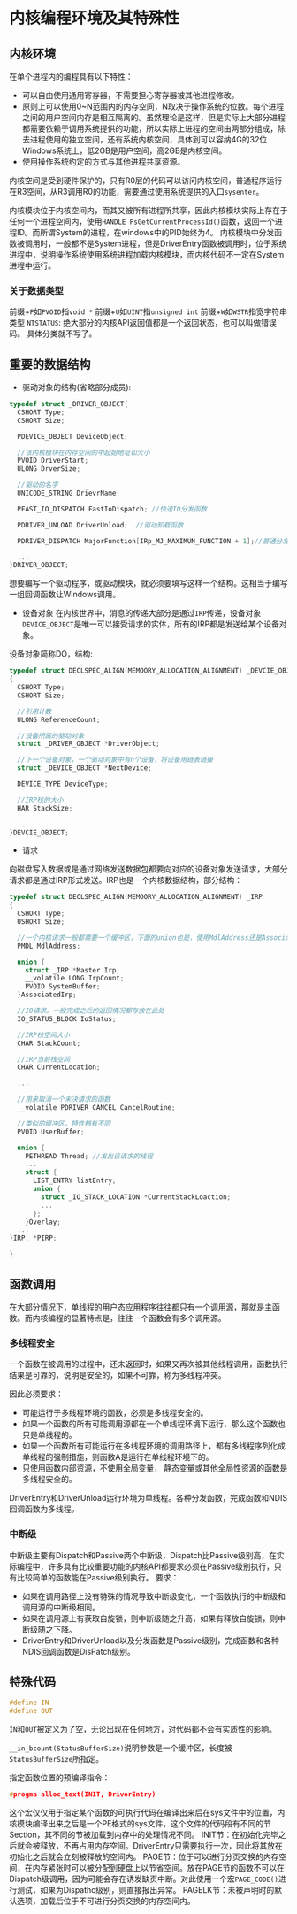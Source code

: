 # 内核编程环境及其特殊性

## 内核环境

在单个进程内的编程具有以下特性：

* 可以自由使用通用寄存器，不需要担心寄存器被其他进程修改。
* 原则上可以使用0~N范围内的内存空间，N取决于操作系统的位数。每个进程之间的用户空间内存是相互隔离的。虽然理论是这样，但是实际上大部分进程都需要依赖于调用系统提供的功能，所以实际上进程的空间由两部分组成，除去进程使用的独立空间，还有系统内核空间，具体到可以容纳4G的32位Windows系统上，低2GB是用户空间，高2GB是内核空间。
* 使用操作系统约定的方式与其他进程共享资源。

内核空间是受到硬件保护的，只有R0层的代码可以访问内核空间，普通程序运行在R3空间，从R3调用R0的功能，需要通过使用系统提供的入口`sysenter`。

内核模块位于内核空间内，而其又被所有进程所共享，因此内核模块实际上存在于任何一个进程空间内，使用`HANDLE PsGetCurrentProcessId()`函数，返回一个进程ID。而所谓System的进程，在windows中的PID始终为4。
内核模块中分发函数被调用时，一般都不是System进程，但是DriverEntry函数被调用时，位于系统进程中，说明操作系统使用系统进程加载内核模块，而内核代码不一定在System进程中运行。

### 关于数据类型

前缀+`P`如`PVOID`指`void *`
前缀+`U`如`UINT`指`unsigned int`
前缀+`W`如`WSTR`指宽字符串类型
`NTSTATUS`:
绝大部分的内核API返回值都是一个返回状态，也可以叫做错误码。
具体分类就不写了。

## 重要的数据结构

* 驱动对象的结构(省略部分成员):

```cpp
typedef struct _DRIVER_OBJECT{
  CSHORT Type;
  CSHORT Size;

  PDEVICE_OBJECT DeviceObject;

  //该内核模块在内存空间的中起始地址和大小
  PVOID DriverStart;
  ULONG DrverSize;

  //驱动的名字
  UNICODE_STRING DrievrName;

  PFAST_IO_DISPATCH FastIoDispatch; //快速IO分发函数

  PDRIVER_UNLOAD DriverUnload;  //驱动卸载函数

  PDRIVER_DISPATCH MajorFunction[IRp_MJ_MAXIMUN_FUNCTION + 1];//普通分发函数

  ...
}DRIVER_OBJECT;
```

想要编写一个驱动程序，或驱动模块，就必须要填写这样一个结构。这相当于编写一组回调函数让Windows调用。

* 设备对象
在内核世界中，消息的传递大部分是通过`IRP`传递，设备对象`DEVICE_OBJECT`是唯一可以接受请求的实体，所有的IRP都是发送给某个设备对象。

设备对象简称DO，结构:

```cpp
typedef struct DECLSPEC_ALIGN(MEMOORY_ALLOCATION_ALIGNMENT) _DEVCIE_OBJECT
{
  CSHORT Type;
  CSHORT Size;

  //引用计数
  ULONG ReferenceCount;

  //设备所属的驱动对象
  struct _DRIVER_OBJECT *DriverObject;

  //下一个设备对象，一个驱动对象中有n个设备，将设备用链表链接
  struct _DEVICE_OBJECT *NextDevice;

  DEVICE_TYPE DeviceType;

  //IRP栈的大小
  HAR StackSize;

  ...
}DEVCIE_OBJECT;

```

* 请求

向磁盘写入数据或是通过网络发送数据包都要向对应的设备对象发送请求，大部分请求都是通过IRP形式发送。IRP也是一个内核数据结构，部分结构：

```cpp
typedef struct DECLSPEC_ALIGN(MEMOORY_ALLOCATION_ALIGNMENT) _IRP
{
  CSHORT Type;
  USHORT Size;

  //一个内核请求一般都需要一个缓冲区，下面的union也是，使用MdlAddress还是AssociatedIrp取决于请求的IO方式。
  PMDL MdlAddress;

  union {
    struct _IRP *Master Irp;
    __volatile LONG IrpCount;
    PVOID SystemBuffer; 
  }AssociatedIrp;

  //IO请求。一般完成之后的返回情况都存放在此处
  IO_STATUS_BLOCK IoStatus;

  //IRP栈空间大小
  CHAR StackCount;

  //IRP当前栈空间
  CHAR CurrentLocation;

  ...

  //用来取消一个未决请求的函数
  __volatile PDRIVER_CANCEL CancelRoutine;

  //类似的缓冲区，特性稍有不同
  PVOID UserBuffer;

  union {
    PETHREAD Thread; //发出该请求的线程
    ...
    struct {
      LIST_ENTRY listEntry;
      union {
        struct _IO_STACK_LOCATION *CurrentStackLoaction;
        ...
      };
    }Overlay;
  ...
}IRP, *PIRP;

}
```

## 函数调用

在大部分情况下，单线程的用户态应用程序往往都只有一个调用源，那就是主函数。而内核编程的显著特点是，往往一个函数会有多个调用源。

### 多线程安全

一个函数在被调用的过程中，还未返回时，如果又再次被其他线程调用，函数执行结果是可靠的，说明是安全的，如果不可靠，称为多线程冲突。

因此必须要求：

* 可能运行于多线程环境的函数，必须是多线程安全的。
* 如果一个函数的所有可能调用源都在一个单线程环境下运行，那么这个函数也只是单线程的。
* 如果一个函数所有可能运行在多线程环境的调用路径上，都有多线程序列化成单线程的强制措施，则函数A是运行在单线程环境下的。
* 只使用函数内部资源，不使用全局变量， 静态变量或其他全局性资源的函数是多线程安全的。

DriverEntry和DriverUnload运行环境为单线程。各种分发函数，完成函数和NDIS回调函数为多线程。

### 中断级

中断级主要有Dispatch和Passive两个中断级，Dispatch比Passive级别高，在实际编程中，许多具有比较重要功能的内核API都要求必须在Passive级别执行，只有比较简单的函数能在Passive级别执行。
要求：

* 如果在调用路径上没有特殊的情况导致中断级变化，一个函数执行的中断级和调用源的中断级相同。
* 如果在调用源上有获取自旋锁，则中断级随之升高，如果有释放自旋锁，则中断级随之下降。
* DriverEntry和DriverUnload以及分发函数是Passive级别，完成函数和各种NDIS回调函数是DisPatch级别。

## 特殊代码

```cpp
#define IN
#define OUT
```

`IN`和`OUT`被定义为了空，无论出现在任何地方，对代码都不会有实质性的影响。

`__in_bcount(StatusBufferSize)`说明参数是一个缓冲区，长度被`StatusBufferSize`所指定。

指定函数位置的预编译指令：

```cpp
#progma alloc_text(INIT, DriverEntry)
```

这个宏仅仅用于指定某个函数的可执行代码在编译出来后在sys文件中的位置，内核模块编译出来之后是一个PE格式的sys文件，这个文件的代码段有不同的节Section，其不同的节被加载到内存中的处理情况不同。
INIT节：在初始化完毕之后就会被释放，不再占用内存空间。DriverEntry只需要执行一次，因此将其放在初始化之后就会立刻被释放的空间内。
PAGE节：位于可以进行分页交换的内存空间，在内存紧张时可以被分配到硬盘上以节省空间。放在PAGE节的函数不可以在Dispatch级调用，因为可能会存在诱发缺页中断。对此使用一个宏`PAGE_CODE()`进行测试，如果为Dispathc级别，则直接报出异常。
PAGELK节：未被声明时的默认选项，加载后位于不可进行分页交换的内存空间内。

